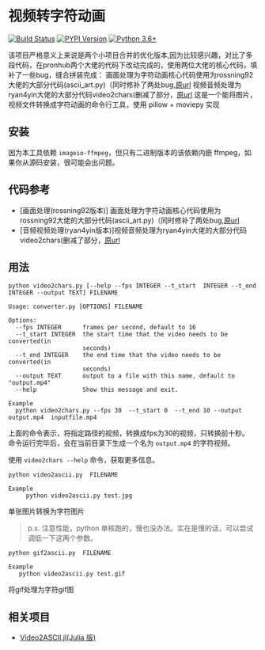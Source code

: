 # 视频转字符动画

[![Build Status](https://travis-ci.org/ryan4yin/video2chars.svg?branch=master)](https://travis-ci.org/ryan4yin/video2chars)
[![PYPI Version](https://img.shields.io/pypi/v/video2chars.svg)](https://pypi.org/project/video2chars/)
[![Python 3.6+](https://img.shields.io/pypi/pyversions/video2chars.svg?style=flat)](https://www.python.org/)

该项目严格意义上来说是两个小项目合并的优化版本,因为比较感兴趣，对比了多段代码，在pronhub两个大佬的代码下改动完成的，使用两位大佬的核心代码，填补了一些bug，缝合拼装完成：
	画面处理为字符动画核心代码使用为rossning92大佬的大部分代码(ascii_art.py)（同时修补了两处bug,[原url](https://gist.github.com/rossning92/bb1667e5e14a63148dcd61b4455ce52f)
	视频音频处理为ryan4yin大佬的大部分代码video2chars(删减了部分，[原url](https://github.com/ryan4yin/video2chars)
这是一个能将图片，视频文件转换成字符动画的命令行工具，使用 pillow + moviepy 实现

## 安装


因为本工具依赖 `imageio-ffmpeg`，但只有二进制版本的该依赖内嵌 ffmpeg，如果你从源码安装，很可能会出问题。

## 代码参考
- [画面处理(rossning92版本)] 画面处理为字符动画核心代码使用为rossning92大佬的大部分代码(ascii_art.py)（同时修补了两处bug,[原url](https://gist.github.com/rossning92/bb1667e5e14a63148dcd61b4455ce52f)
- [音频视频处理(ryan4yin版本)]视频音频处理为ryan4yin大佬的大部分代码video2chars(删减了部分，[原url](https://github.com/ryan4yin/video2chars)

## 用法

```
python video2chars.py [--help --fps INTEGER --t_start  INTEGER --t_end INTEGER --output TEXT] FILENAME

Usage: converter.py [OPTIONS] FILENAME

Options:
  --fps INTEGER      frames per second, default to 16
  --t_start INTEGER  the start time that the video needs to be converted(in
                     seconds)
  --t_end INTEGER    the end time that the video needs to be converted(in
                     seconds)
  --output TEXT      output to a file with this name, default to "output.mp4"
  --help             Show this message and exit.

Example
  python video2chars.py --fps 30  --t_start 0  --t_end 10 --output output.mp4  inputfile.mp4
```
上面的命令表示，将指定路径的视频，转换成fps为30的视频，只转换前十秒。
命令运行完毕后，会在当前目录下生成一个名为 `output.mp4` 的字符视频。

使用 `video2chars --help` 命令，获取更多信息。

```
python video2ascii.py  FILENAME

Example
	 python video2ascii.py test.jpg
```
单张图片转换为字符图片

>p.s. 注意性能，python 单核跑的，慢也没办法。实在是慢的话，可以尝试调低一下这两个参数。


```
python gif2ascii.py  FILENAME

Example
   python video2ascii.py test.gif
```
将gif处理为字符gif图



## 相关项目

- [Video2ASCII.jl(Julia 版)](https://github.com/ryan4yin/Video2ASCII.jl)
